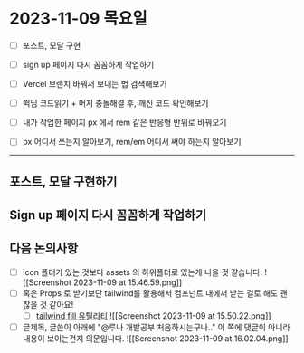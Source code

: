 # 2023-11-09 목요일
- [ ] 포스트, 모달 구현
- [ ] sign up 페이지 다시 꼼꼼하게 작업하기

- [ ] Vercel 브랜치 바꿔서 보내는 법 검색해보기
- [ ] 쮝님 코드읽기 + 머지 충돌해결 후, 깨진 코드 확인해보기
- [ ] 내가 작업한 페이지 px 에서 rem 같은 반응형 반위로 바꿔오기
- [ ] px 어디서 쓰는지 알아보기, rem/em 어디서 써야 하는지 알아보기
---
## 포스트, 모달 구현하기
## Sign up 페이지 다시 꼼꼼하게 작업하기
## 다음 논의사항
- [ ] icon 폴더가 있는 것보다 assets 의 하위폴더로 있는게 나을 것 같습니다.
      ![[Screenshot 2023-11-09 at 15.46.59.png]]
- [ ] 혹은 Props 로 받기보단 tailwind를 활용해서 컴포넌트 내에서 받는 걸로 해도 괜찮을 것 같아요! 
	- [ ] [tailwind fill 유틸리티](https://tailwindcss.com/docs/fill)
      ![[Screenshot 2023-11-09 at 15.50.22.png]]
- [ ] 글제목, 글쓴이 아래에 "@루나 개발공부 처음하시는구나.." 이 쪽에 댓글이 아니라 내용이 보이는건지 의문입니다. 
      ![[Screenshot 2023-11-09 at 16.02.04.png]]